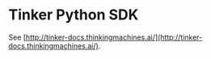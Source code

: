 # Tinker Python SDK

See [http://tinker-docs.thinkingmachines.ai/](http://tinker-docs.thinkingmachines.ai/).
